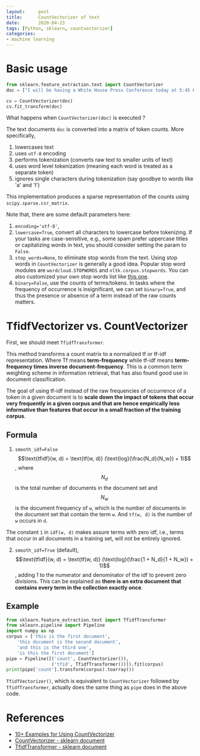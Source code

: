 ```yaml
---
layout:     post
title:      CountVectorizer of text 
date:       2020-04-23
tags: [Python, sklearn, countvectorizer]
categories: 
- machine learning
---
```


# Basic usage 

```python
from sklearn.feature_extraction.text import CountVectorizer
doc = ["I will be having a White House Press Conference today at 5:45 P.M. Thank you!", "I have instructed the United States Navy to shoot down and destroy any and all Iranian gunboats if they harass our ships at sea."]

cv = CountVectorizer(doc)
cv.fit_transform(doc)
```
What happens when `CountVectorizer(doc)` is executed ? 

The text documents `doc` is converted into a matrix of token counts. More specifically, 
1. lowercases text 
2. uses `utf-8` encoding
3. performs tokenization (converts raw text to smaller units of text)
4. uses word level tokenization (meaning each word is treated as a separate token)
5. ignores single characters during tokenization (say goodbye to words like 'a' and 'I')

This implementation produces a sparse representation of the counts using `scipy.sparse.csr_matrix`.

Note that, there are some default parameters here: 
1. `encoding='utf-8'`, 
2. `lowercase=True`, convert all characters to lowercase before tokenizing. If your tasks are case-sensitive, e.g., some spam prefer uppercase titles or capitalizing words in text, you should consider setting the param to `False`. 
3. `stop_words=None`, to eliminate stop words from the text. Using stop words in `CountVectorizer` is generally a good idea. Popular stop word modules are `wordcloud.STOPWORDS` and `nltk.corpus.stopwords`. You can also customized your own stop words list like [this one](https://raw.githubusercontent.com/117ami/117ami.github.io/master/materials/stopwords.txt).
4. `binary=False`, use the counts of terms/tokens. In tasks where the frequency of occurrence is insignificant, we can set `binary=True`, and thus the presence or absence of a term instead of the raw counts matters. 


# TfidfVectorizer vs. CountVectorizer
First, we should meet `TfidfTransformer`.

This method transforms a count matrix to a normalized tf or tf-idf representation. Where Tf means **term-frequency** while tf-idf means **term-frequency times inverse document-frequency**. This is a common term weighting scheme in information retrieval, that has also found good use in document classification.

The goal of using tf-idf instead of the raw frequencies of occurrence of a token in a given document is to **scale down the impact of tokens that occur very frequently in a given corpus and that are hence empirically less informative than features that occur in a small fraction of the training corpus**.

## Formula 
1. `smooth_idf=False` $$\text{tfidf}(w, d) = \text{tf(w, d)} (\text{log}(\frac{N_d}{N_w}) + 1)$$, where $$N_d$$ is the total number of documents in the document set and $$N_w$$ is the document frequency of `w`, which is the number of documents in the document set that contain the term `w`. And `tf(w, d)` is the number of `w` occurs in `d`. 

The constant `1` in `idf(w, d)` makes assure terms with zero idf, i.e., terms that occur in all documents in a training set, will not be entirely ignored. 

2. `smooth_idf=True` (default), $$\text{tfidf}(w, d) = \text{tf(w, d)} (\text{log}(\frac{1 + N_d}{1 + N_w}) + 1)$$, adding 1 to the numerator and denominator of the idf to prevent zero divisions. This can be explained as **there is an extra document that contains every term in the collection exactly once**. 

## Example 

```python
from sklearn.feature_extraction.text import TfidfTransformer
from sklearn.pipeline import Pipeline
import numpy as np
corpus = ['this is the first document', 
    'this document is the second document',
    'and this is the third one',
    'is this the first document']
pipe = Pipeline([('count', CountVectorizer()),
                 ('tfid', TfidfTransformer())]).fit(corpus)    
print(pipe['count'].transform(corpus).toarray())
```

`TfidfVectorizer()`, which is equivalent to `CountVectorizer` followed by `TfidfTransformer`, actually does the same thing as `pipe` does in the above code.

# References 
* [10+ Examples for Using CountVectorizer](https://kavita-ganesan.com/how-to-use-countvectorizer/)
* [CountVectorizer - sklearn document](http://scikit-learn.org/stable/modules/generated/sklearn.feature_extraction.text.CountVectorizer.html)
* [TfidfTransformer - sklearn document](https://scikit-learn.org/stable/modules/generated/sklearn.feature_extraction.text.TfidfTransformer.html#sklearn.feature_extraction.text.TfidfTransformer)